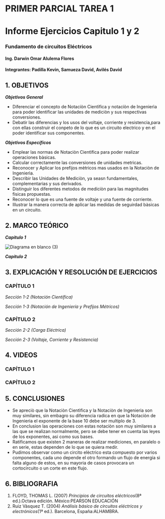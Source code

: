 # PRIMER PARCIAL TAREA 1


# Informe Ejercicios Capitulo 1 y 2
### Fundamento de circuitos Eléctricos 
#### Ing. Darwin Omar Alulema Flores

#### Integrantes: Padilla Kevin, Samueza David, Avilés David


## 1. OBJETIVOS
***Objetivos General***

- Diferenciar el concepto de Notaciòn Cientìfica y notaciòn de Ingenierìa para poder identificar las unidades de mediciòn y sus respectivas conversiones.
- Debatir las diferencias y los usos del voltaje, corriente y resistencia,para con ellas construir el conpeto de lo que es un circuito electrico y en el poder identificar sus componentes.

 ***Objetivos Específicos***
 
 - Emplear las normas de Notaciòn Cientìfica para poder realizar operaciones bàsicas.
 - Calcular correctamente las conversiones de unidades metricas.
 - Reconocer y Aplicar los prefijos mètricos mas usados en la Notaciòn de Ingenierìa.
 - Describir las Unidades de Mediciòn, ya seasn fundamentales, complementarias y sus derivados.
 - Distinguir los diferentes metodos de mediciòn para las magnitudes fisicas propuestas.
 - Reconocer lo que es una fuente de voltaje y una fuente de corriente.
 - Illustrar la manera correcta de aplicar las medidas de seguirdad bàsicas en un circuito. 

## 2. MARCO TEÓRICO
***Capitulo 1***

 ![Diagrama en blanco (3)](https://user-images.githubusercontent.com/93794279/140619890-bee33b6a-8136-4b49-a34e-707e47491a6a.png)
 

***Capitulo 2***
## 3. EXPLICACIÓN Y RESOLUCIÓN DE EJERCICIOS

### CAPÍTULO 1

*Sección 1-2 (Notación Científica)*


 
*Sección 1-3 (Notación de Ingeniería y Prefijos Métricos)*
 



### CAPÍTULO 2

*Sección 2-2 (Carga Eléctrica)*


*Sección 2-3 (Voltaje, Corriente y Resistencia)*



## 4. VIDEOS
### CAPÍTULO 1

### CAPÍTULO 2

## 5. CONCLUSIONES

- Se apreciò que la Notaciòn Cientìfica y  la Notaciòn de Ingenieria son muy similares, sin embagro su diferencia radica en que la  Notaciòn de Ingenieria el exponente de la base 10 debe ser multiplo de 3.
- En conclusion las operaciones con estas notaciòn son muy similares a las que se realizan normalmente, pero se debe tener en cuenta las leyes de los exponentes, asi como sus bases.
- Ratificamos que existen 2 maneras de realizar mediciones, en paralelo o en serie, estas dependen de lo que se quiera medir.
- Pudimos observar como un circito elèctrico esta compuesto por varios componentes, cada uno depende el otro formando un flujo de energia si falta alguno de estos, en su mayoria de casos provocara un cortocircuito o un corte en este flujo.


## 6. BIBLIOGRAFIA
1. FLOYD, THOMAS L. (2007) *Principios de circuitos eléctricos*(8ª ed.).Octava edición. México:PEARSON EDUCACIÓN
2. Ruiz Vàsquez T. (2004) *Análisis básico de circuitos eléctricos y electrónicos*(1ª ed.). Barcelona, España:ALHAMBRA.
  
